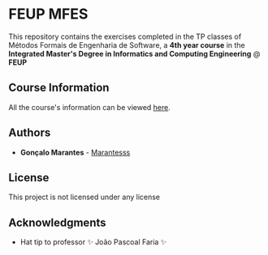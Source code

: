 # FEUP MFES

This repository contains the exercises completed in the TP classes of Métodos Formais de Engenharia de Software, a **4th year course** in the **Integrated Master's Degree in Informatics and Computing Engineering** @ **FEUP**

## Course Information

All the course's information can be viewed [here](https://sigarra.up.pt/feup/pt/ucurr_geral.ficha_uc_view?pv_ocorrencia_id=459493).

## Authors

* **Gonçalo Marantes** - [Marantesss](https://github.com/Marantesss)

## License

This project is not licensed under any license

## Acknowledgments

* Hat tip to professor :sparkles: João Pascoal Faria :sparkles:
